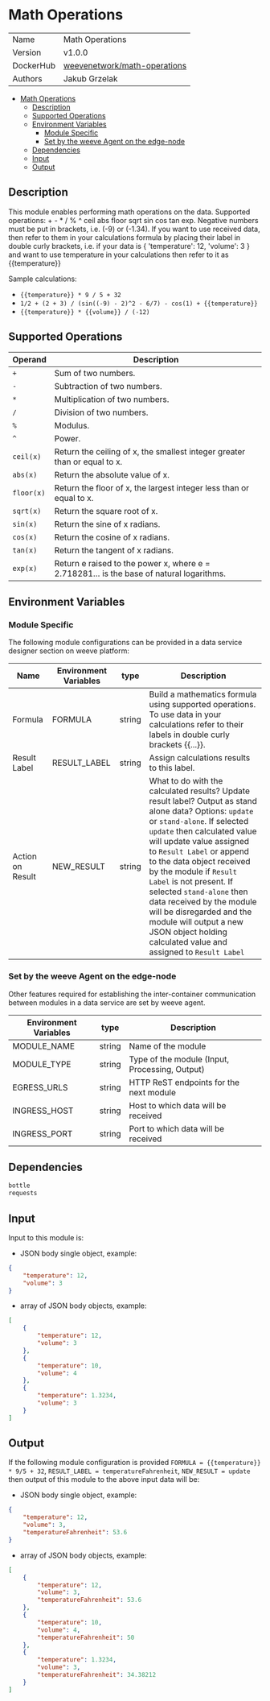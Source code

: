 # Math Operations

|                |                                       |
| -------------- | ------------------------------------- |
| Name           | Math Operations                           |
| Version        | v1.0.0                                |
| DockerHub | [weevenetwork/math-operations](https://hub.docker.com/r/weevenetwork/math-operations) |
| Authors        | Jakub Grzelak                   |

- [Math Operations](#math-operations)
  - [Description](#description)
  - [Supported Operations](#supported-operations)
  - [Environment Variables](#environment-variables)
    - [Module Specific](#module-specific)
    - [Set by the weeve Agent on the edge-node](#set-by-the-weeve-agent-on-the-edge-node)
  - [Dependencies](#dependencies)
  - [Input](#input)
  - [Output](#output)

## Description

This module enables performing math operations on the data. Supported operations: + - * / % ^ ceil abs floor sqrt sin cos tan exp. Negative numbers must be put in brackets, i.e. (-9) or (-1.34). If you want to use received data, then refer to them in your calculations formula by placing their label in double curly brackets, i.e. if your data is { 'temperature': 12, 'volume': 3 } and want to use temperature in your calculations then refer to it as {{temperature}}

Sample calculations:

* `{{temperature}} * 9 / 5 + 32`
* `1/2 + (2 + 3) / (sin((-9) - 2)^2 - 6/7) - cos(1) + {{temperature}}`
* `{{temperature}} * {{volume}} / (-12)`

## Supported Operations

| Operand             | Description               |
| -------------------- | ------------------------- |
| `+` | Sum of two numbers. |
| `-` | Subtraction of two numbers. |
| `*` | Multiplication of two numbers. |
| `/` | Division of two numbers. |
| `%` | Modulus. |
| `^` | Power. |
| `ceil(x)` | Return the ceiling of x, the smallest integer greater than or equal to x. |
| `abs(x)` | Return the absolute value of x. |
| `floor(x)` | Return the floor of x, the largest integer less than or equal to x. |
| `sqrt(x)` | Return the square root of x. |
| `sin(x)` | Return the sine of x radians. |
| `cos(x)` | Return the cosine of x radians. |
| `tan(x)` | Return the tangent of x radians. |
| `exp(x)` | Return e raised to the power x, where e = 2.718281… is the base of natural logarithms. |

## Environment Variables

### Module Specific

The following module configurations can be provided in a data service designer section on weeve platform:

| Name                 | Environment Variables     | type     | Description                                              |
| -------------------- | ------------------------- | -------- | -------------------------------------------------------- |
| Formula    | FORMULA         | string   | Build a mathematics formula using supported operations. To use data in your calculations refer to their labels in double curly brackets {{...}}.            |
| Result Label    | RESULT_LABEL         | string  | Assign calculations results to this label.            |
| Action on Result    | NEW_RESULT         | string  | What to do with the calculated results? Update result label? Output as stand alone data? Options: `update` or `stand-alone`. If selected `update` then calculated value will update value assigned to `Result Label` or append to the data object received by the module if `Result Label` is not present. If selected `stand-alone` then data received by the module will be disregarded and the module will output a new JSON object holding calculated value and assigned to `Result Label`             |


### Set by the weeve Agent on the edge-node

Other features required for establishing the inter-container communication between modules in a data service are set by weeve agent.

| Environment Variables | type   | Description                                    |
| --------------------- | ------ | ---------------------------------------------- |
| MODULE_NAME           | string | Name of the module                             |
| MODULE_TYPE           | string | Type of the module (Input, Processing, Output)  |
| EGRESS_URLS            | string | HTTP ReST endpoints for the next module         |
| INGRESS_HOST          | string | Host to which data will be received            |
| INGRESS_PORT          | string | Port to which data will be received            |

## Dependencies

```txt
bottle
requests
```

## Input

Input to this module is:

* JSON body single object, example:

```json
{
    "temperature": 12,
    "volume": 3
}
```

* array of JSON body objects, example:

```json
[
    {
        "temperature": 12,
        "volume": 3
    },
    {
        "temperature": 10,
        "volume": 4
    },
    {
        "temperature": 1.3234,
        "volume": 3
    }
]
```

## Output

If the following module configuration is provided `FORMULA = {{temperature}} * 9/5 + 32`, `RESULT_LABEL = temperatureFahrenheit`, `NEW_RESULT = update` then output of this module to the above input data will be:

* JSON body single object, example:

```json
{
    "temperature": 12,
    "volume": 3,
    "temperatureFahrenheit": 53.6
}
```

* array of JSON body objects, example:

```json
[
    {
        "temperature": 12,
        "volume": 3,
        "temperatureFahrenheit": 53.6
    },
    {
        "temperature": 10,
        "volume": 4,
        "temperatureFahrenheit": 50
    },
    {
        "temperature": 1.3234,
        "volume": 3,
        "temperatureFahrenheit": 34.38212
    }
]
```
